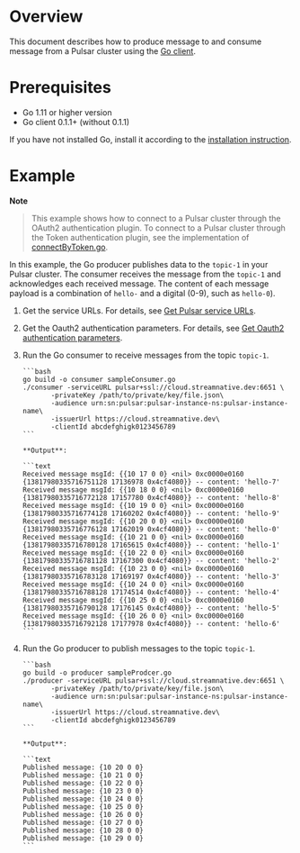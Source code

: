 # Overview

This document describes how to produce message to and consume message from a Pulsar cluster using the [Go client](https://github.com/apache/pulsar-client-go).

# Prerequisites

- Go 1.11 or higher version
- Go client 0.1.1+ (without 0.1.1)

If you have not installed Go, install it according to the [installation instruction](http://golang.org/doc/install).

# Example

**Note**

> This example shows how to connect to a Pulsar cluster through the OAuth2 authentication plugin. To connect to a Pulsar cluster through the Token authentication plugin, see the implementation of [connectByToken.go](https://github.com/streamnative/pulsar-examples/blob/master/cloud/go/connectByToken.go).

In this example, the Go producer publishes data to the `topic-1` in your Pulsar cluster. The consumer receives the message from the `topic-1` and acknowledges each received message.
The content of each message payload is a combination of `hello-` and a digital (0-9), such as `hello-0`).

1. Get the service URLs. For details, see [Get Pulsar service URLs](https://github.com/streamnative/pulsar-examples/tree/master/cloud#get-pulsar-service-urls).

2. Get the Oauth2 authentication parameters. For details, see [Get Oauth2 authentication parameters](https://github.com/streamnative/pulsar-examples/tree/master/cloud#get-oauth2-authentication-parameters).

3. Run the Go consumer to receive messages from the topic `topic-1`.

       ```bash
       go build -o consumer sampleConsumer.go
       ./consumer -serviceURL pulsar+ssl://cloud.streamnative.dev:6651 \
              -privateKey /path/to/private/key/file.json\
              -audience urn:sn:pulsar:pulsar-instance-ns:pulsar-instance-name\
              -issuerUrl https://cloud.streamnative.dev\
              -clientId abcdefghigk0123456789
       ```

       **Output**:

       ```text
       Received message msgId: {{10 17 0 0} <nil> 0xc0000e0160 {13817980335716751128 17136978 0x4cf4080}} -- content: 'hello-7'
       Received message msgId: {{10 18 0 0} <nil> 0xc0000e0160 {13817980335716772128 17157780 0x4cf4080}} -- content: 'hello-8'
       Received message msgId: {{10 19 0 0} <nil> 0xc0000e0160 {13817980335716774128 17160202 0x4cf4080}} -- content: 'hello-9'
       Received message msgId: {{10 20 0 0} <nil> 0xc0000e0160 {13817980335716776128 17162019 0x4cf4080}} -- content: 'hello-0'
       Received message msgId: {{10 21 0 0} <nil> 0xc0000e0160 {13817980335716780128 17165615 0x4cf4080}} -- content: 'hello-1'
       Received message msgId: {{10 22 0 0} <nil> 0xc0000e0160 {13817980335716781128 17167300 0x4cf4080}} -- content: 'hello-2'
       Received message msgId: {{10 23 0 0} <nil> 0xc0000e0160 {13817980335716783128 17169197 0x4cf4080}} -- content: 'hello-3'
       Received message msgId: {{10 24 0 0} <nil> 0xc0000e0160 {13817980335716788128 17174514 0x4cf4080}} -- content: 'hello-4'
       Received message msgId: {{10 25 0 0} <nil> 0xc0000e0160 {13817980335716790128 17176145 0x4cf4080}} -- content: 'hello-5'
       Received message msgId: {{10 26 0 0} <nil> 0xc0000e0160 {13817980335716792128 17177978 0x4cf4080}} -- content: 'hello-6'
       ```

4. Run the Go producer to publish messages to the topic `topic-1`.

       ```bash
       go build -o producer sampleProdcer.go
       ./producer -serviceURL pulsar+ssl://cloud.streamnative.dev:6651 \
              -privateKey /path/to/private/key/file.json\
              -audience urn:sn:pulsar:pulsar-instance-ns:pulsar-instance-name\
              -issuerUrl https://cloud.streamnative.dev\
              -clientId abcdefghigk0123456789
       ```

       **Output**:

       ```text
       Published message: {10 20 0 0} 
       Published message: {10 21 0 0} 
       Published message: {10 22 0 0} 
       Published message: {10 23 0 0} 
       Published message: {10 24 0 0} 
       Published message: {10 25 0 0} 
       Published message: {10 26 0 0} 
       Published message: {10 27 0 0} 
       Published message: {10 28 0 0} 
       Published message: {10 29 0 0}
       ```

